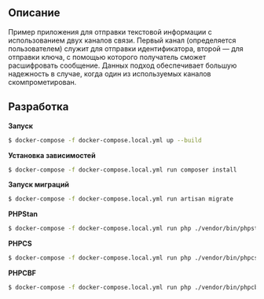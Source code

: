 ## Описание

Пример приложения для отправки текстовой информации с использованием двух каналов связи. 
Первый канал (определяется пользователем) служит для отправки идентификатора, второй — для отправки ключа, с помощью которого получатель сможет расшифровать сообщение.
Данных подход обеспечивает большую надежность в случае, когда один из используемых каналов скомпрометирован.

## Разработка

**Запуск**
```bash
$ docker-compose -f docker-compose.local.yml up --build 
```

**Установка зависимостей**
```bash
$ docker-compose -f docker-compose.local.yml run composer install 
```

**Запуск миграций**
```bash
$ docker-compose -f docker-compose.local.yml run artisan migrate 
```

**PHPStan**
```bash
$ docker-compose -f docker-compose.local.yml run php ./vendor/bin/phpstan analyse --memory-limit=2G
```

**PHPCS**
```bash
$ docker-compose -f docker-compose.local.yml run php ./vendor/bin/phpcs
```

**PHPCBF**
```bash
$ docker-compose -f docker-compose.local.yml run php ./vendor/bin/phpcbf
```
